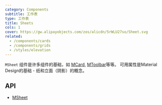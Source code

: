 ```yaml
---
category: Components
subtitle: 工作表
type: 工作表
title: Sheets
cols: 1
cover: https://gw.alipayobjects.com/zos/alicdn/5rWLU27so/Sheet.svg
related:
  - /components/cards
  - /components/grids
  - /styles/elevation
---
```


`MSheet` 组件是许多组件的基础，如 [MCard](/components/cards), [MToolbar](/components/toolbars)等等。 可用属性是Material Design的基础 - 纸和立面（阴影）的概念。

## API

- [MSheet](/api/MSheet)